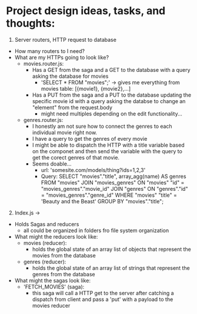 # Project design ideas, tasks, and thoughts:

1. Server routers, HTTP request to database
  - How many routers to I need?
  - What are my HTTPs going to look like?
    - movies.router.js:
      - Has a GET from the saga and a GET to the database with a query asking the database for movies
        - 'SELECT * FROM "movies";' -> gives me everything from movies table: [{movie1}, {movie2},...]
      - Has a PUT from the saga and a PUT to the database updating the specific movie id with a query asking the databse to change an "element" from the request.body
        - might need multiples depending on the edit functionality... 
    - genres.router.js:
      - I honestly am not sure how to connect the genres to each individual movie right now. 
      - I have a query to get the genres of every movie
      - I might be able to dispatch the HTTP with a title variable based on the componet and then send the variable with the query to get the corect genres of that movie.
      - Seems doable...
        - url: 'somesite.com/models/thing?ids=1,2,3'
        - Query: SELECT "movies"."title", array_agg(name) AS genres FROM "movies" JOIN "movies_genres" ON "movies" "id" = "movies_genres"."movie_id" JOIN "genres" ON "genres"."id" = "movies_genres"."genre_id" WHERE "movies" "title" = 'Beauty and the Beast' GROUP BY "movies"."title";

2. Index.js ->
  - Holds Sagas and reducers
    * all could be organized in folders fro file system organization
  - What might the reducers look like:
    - movies (reducer):
      - holds the global state of an array list of objects that represent the movies from the database
    - genres (reducer):
      - holds the global state of an array list of strings that represent the genres from the database
  - What might the sagas look like:
    - 'FETCH_MOVIES' (saga):
      - this saga will call a HTTP get to the server after catching a dispatch from client and pass a 'put' with a payload to the movies reducer